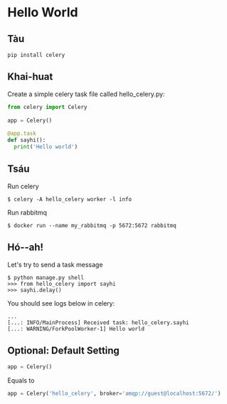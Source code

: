 # Hello World

## Tàu

```
pip install celery
```

## Khai-huat

Create a simple celery task file called hello_celery.py:
```python
from celery import Celery
 
app = Celery()
 
@app.task
def sayhi():
  print('Hello world')
```

## Tsáu 
Run celery
```
$ celery -A hello_celery worker -l info
```
Run rabbitmq
```
$ docker run --name my_rabbitmq -p 5672:5672 rabbitmq
```

## Hó--ah! 

Let's try to send a task message
```
$ python manage.py shell
>>> from hello_celery import sayhi
>>> sayhi.delay()
```

You should see logs below in celery:
```
...
[...: INFO/MainProcess] Received task: hello_celery.sayhi
[...: WARNING/ForkPoolWorker-1] Hello world
```

## Optional: Default Setting

```python
app = Celery()
```
Equals to
```python
app = Celery('hello_celery', broker='amqp://guest@localhost:5672/')
```
